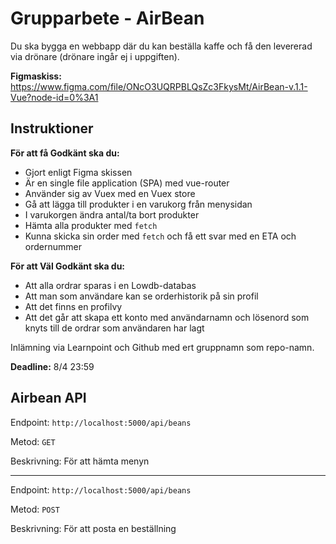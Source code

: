 # Grupparbete - AirBean

Du ska bygga en webbapp där du kan beställa kaffe och få den levererad via drönare (drönare ingår ej i uppgiften).

**Figmaskiss:** https://www.figma.com/file/ONcO3UQRPBLQsZc3FkysMt/AirBean-v.1.1-Vue?node-id=0%3A1

## Instruktioner

**För att få Godkänt ska du:**
* Gjort enligt Figma skissen
* Är en single file application (SPA) med vue-router
* Använder sig av Vuex med en Vuex store
* Gå att lägga till produkter i en varukorg från menysidan
* I varukorgen ändra antal/ta bort produkter
* Hämta alla produkter med `fetch`
* Kunna skicka sin order med `fetch` och få ett svar med en ETA och ordernummer

**För att Väl Godkänt ska du:**
* Att alla ordrar sparas i en Lowdb-databas
* Att man som användare kan se orderhistorik på sin profil
* Att det finns en profilvy
* Att det går att skapa ett konto med användarnamn och lösenord som knyts till de ordrar som användaren har lagt


Inlämning via Learnpoint och Github med ert gruppnamn som repo-namn.

**Deadline:** 8/4 23:59

## Airbean API

Endpoint: `http://localhost:5000/api/beans`

Metod: `GET`

Beskrivning: För att hämta menyn

---

Endpoint: `http://localhost:5000/api/beans`

Metod: `POST`

Beskrivning: För att posta en beställning